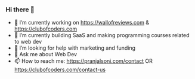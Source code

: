 ### Hi there 👋

- 🔭 I’m currently working on https://wallofreviews.com & https://clubofcoders.com
- 🌱 I’m currently building SaaS and making programming courses related to web dev
- 🤔 I’m looking for help with marketing and funding
- 💬 Ask me about Web Dev
- 📫 How to reach me: https://pranjalsoni.com/contact OR https://clubofcoders.com/contact-us

